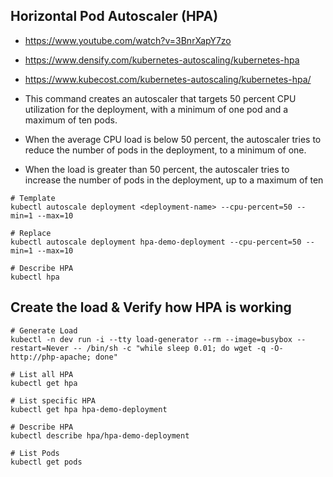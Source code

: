 ## Horizontal Pod Autoscaler (HPA)
- https://www.youtube.com/watch?v=3BnrXapY7zo
- https://www.densify.com/kubernetes-autoscaling/kubernetes-hpa
- https://www.kubecost.com/kubernetes-autoscaling/kubernetes-hpa/

- This command creates an autoscaler that targets 50 percent CPU utilization for the deployment, with a minimum of one pod and a maximum of ten pods.
- When the average CPU load is below 50 percent, the autoscaler tries to reduce the number of pods in the deployment, to a minimum of one.
- When the load is greater than 50 percent, the autoscaler tries to increase the number of pods in the deployment, up to a maximum of ten

```
# Template
kubectl autoscale deployment <deployment-name> --cpu-percent=50 --min=1 --max=10

# Replace
kubectl autoscale deployment hpa-demo-deployment --cpu-percent=50 --min=1 --max=10

# Describe HPA
kubectl hpa
```

## Create the load & Verify how HPA is working
```
# Generate Load
kubectl -n dev run -i --tty load-generator --rm --image=busybox --restart=Never -- /bin/sh -c "while sleep 0.01; do wget -q -O- http://php-apache; done"

# List all HPA
kubectl get hpa

# List specific HPA
kubectl get hpa hpa-demo-deployment 

# Describe HPA
kubectl describe hpa/hpa-demo-deployment 

# List Pods
kubectl get pods
```